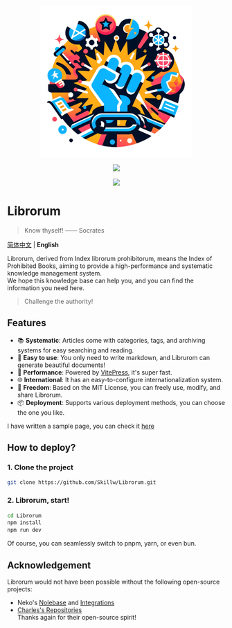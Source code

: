 <p align="center">
  <img width="350" src="/root/assets/logo.png">
</p>
<p align="center">
  <a href="https://opensource.org/licenses/MIT"><img src="https://img.shields.io/badge/License-MIT-green.svg" /></a>
</p>


<p align="center">
  <a href="https://discord.gg/RhNEzUxb"><img src="https://img.shields.io/discord/1231864138125545503?style=flat&logo=discord&logoColor=white&label=Discord&color=%23404eed" /></a>
</p>

# Librorum
> Know thyself! —— Socrates

[简体中文](/README.md) | **English**

Librorum, derived from Index librorum prohibitorum, means the Index of Prohibited Books, aiming to provide a high-performance and systematic knowledge management system.  
We hope this knowledge base can help you, and you can find the information you need here.

> Challenge the authority!

## Features

- 📚 **Systematic**: Articles come with categories, tags, and archiving systems for easy searching and reading.
- 📝 **Easy to use**: You only need to write markdown, and Librurom can generate beautiful documents!
- 🚀 **Performance**: Powered by [VitePress](https://vitepress.dev), it's super fast.
- 🌐 **International**: It has an easy-to-configure internationalization system.
- 🍻 **Freedom**: Based on the MIT License, you can freely use, modify, and share Librorum.
- 📦 **Deployment**: Supports various deployment methods, you can choose the one you like.
  
I have written a sample page, you can check it [here](https://librorum.skillw.com/)

## How to deploy?

### 1. Clone the project

```bash
git clone https://github.com/Skillw/Librorum.git
```

### 2. Librorum, start!

```bash
cd Librorum
npm install
npm run dev
```

Of course, you can seamlessly switch to pnpm, yarn, or even bun.

## Acknowledgement

Librorum would not have been possible without the following open-source projects:
- Neko's [Nolebase](https://github.com/nolebase/nolebase) and [Integrations](https://github.com/nolebase/integrations)
- [Charles's Repositories](https://github.com/Charles7c/charles7c.github.io/blob/main/README.en.md)  
Thanks again for their open-source spirit!